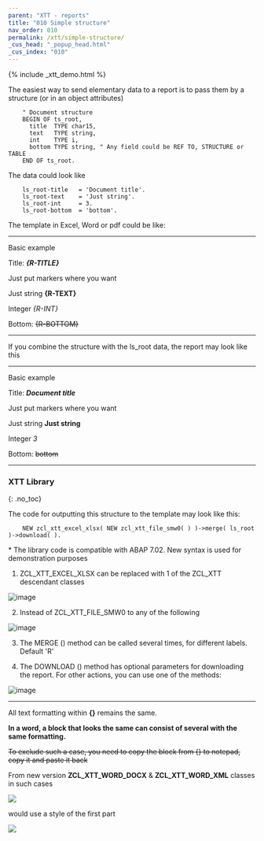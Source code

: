 ```yaml
---
parent: "XTT - reports"
title: "010 Simple structure"
nav_order: 010
permalink: /xtt/simple-structure/
_cus_head: "_popup_head.html"
_cus_index: "010"
---
```


{% include _xtt_demo.html %}

The easiest way to send elementary data to a report is to pass them by a structure (or in an object attributes)
```abap
    " Document structure
    BEGIN OF ts_root,
      title  TYPE char15,
      text   TYPE string,
      int    TYPE i,
      bottom TYPE string, " Any field could be REF TO, STRUCTURE or TABLE
    END OF ts_root.
```

The data could look like
```abap
    ls_root-title   = 'Document title'.
    ls_root-text    = 'Just string'.
    ls_root-int     = 3.
    ls_root-bottom  = 'bottom'.
```

The template in Excel, Word or pdf could be like:

***
Basic example

Title: **_{R-TITLE}_**

Just put markers where you want

Just string    **{R-TEXT}**

Integer        _{R-INT}_

Bottom: ~~{R-BOTTOM}~~

***

If you combine the structure with the ls_root data, the report may look like this

***
Basic example

Title: **_Document title_**

Just put markers where you want

Just string    **Just string**

Integer        _3_

Bottom: ~~bottom~~
***

### XTT Library
{: .no_toc}

The code for outputting this structure to the template may look like this:
```abap
    NEW zcl_xtt_excel_xlsx( NEW zcl_xtt_file_smw0( ) )->merge( ls_root )->download( ).
```

\* The library code is compatible with ABAP 7.02. New syntax is used for demonstration purposes

1) ZCL_XTT_EXCEL_XLSX can be replaced with 1 of the ZCL_XTT descendant classes

![image](https://user-images.githubusercontent.com/36256417/103254809-06612180-49b1-11eb-9d5f-6ed0125e18f9.png)

2) Instead of ZCL_XTT_FILE_SMW0 to any of the following

![image](https://user-images.githubusercontent.com/36256417/103254904-75d71100-49b1-11eb-825f-9c8ca2885253.png)

3) The MERGE () method can be called several times, for different labels. Default 'R'

4) The DOWNLOAD () method has optional parameters for downloading the report. For other actions, you can use one of the methods:

![image](https://user-images.githubusercontent.com/36256417/103255194-9c497c00-49b2-11eb-9200-70d9b74bd130.png)

***

All text formatting within **{}** remains the same.

**In a word, a block that looks the same can consist of several with the same formatting.**

~~To exclude such a case, you need to copy the block from {} to notepad, copy it and paste it back~~

From new version **ZCL_XTT_WORD_DOCX** & **ZCL_XTT_WORD_XML** classes in such cases

![](https://raw.githubusercontent.com/wiki/bizhuka/xtt/img/01_word_part_text.png)

would use a style of the first part 

![](https://raw.githubusercontent.com/wiki/bizhuka/xtt/img/01_word_part_text_f.png)